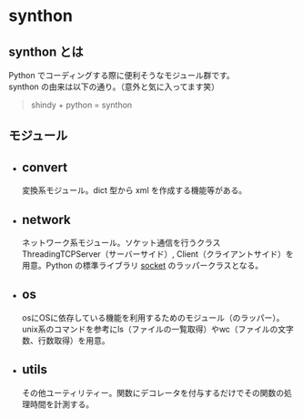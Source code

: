 # synthon

## synthon とは
Python でコーディングする際に便利そうなモジュール群です。  
synthon の由来は以下の通り。（意外と気に入ってます笑）
> shindy + python = synthon

## モジュール
- ## convert
    変換系モジュール。dict 型から xml を作成する機能等がある。
- ## network
    ネットワーク系モジュール。ソケット通信を行うクラス ThreadingTCPServer（サーバーサイド）, Client（クライアントサイド）を用意。Python の標準ライブラリ [socket](https://docs.python.org/ja/3/library/socket.html) のラッパークラスとなる。

- ## os
    osにOSに依存している機能を利用するためのモジュール（のラッパー）。unix系のコマンドを参考にls（ファイルの一覧取得）やwc（ファイルの文字数、行数取得）を用意。

- ## utils
    その他ユーティリティー。関数にデコレータを付与するだけでその関数の処理時間を計測する。